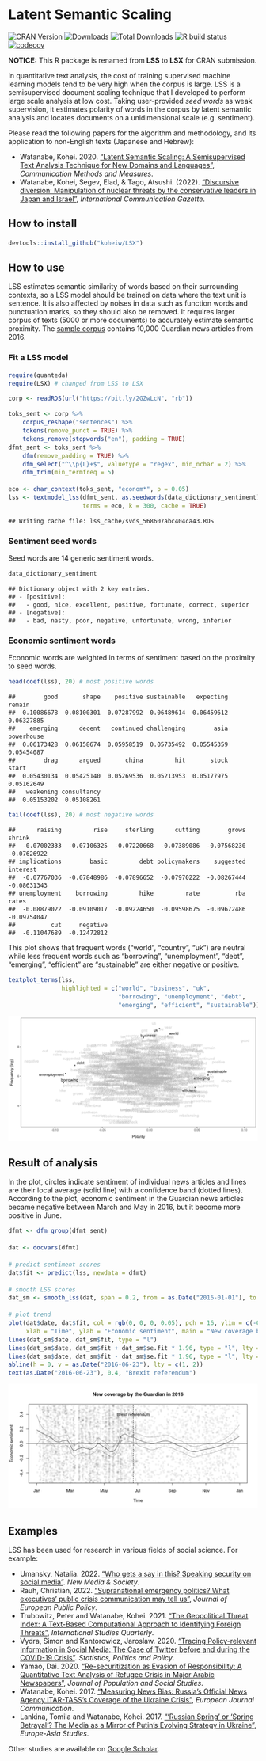 
# Latent Semantic Scaling

<!-- badges: start -->

[![CRAN
Version](https://www.r-pkg.org/badges/version/LSX)](https://CRAN.R-project.org/package=LSX)
[![Downloads](https://cranlogs.r-pkg.org/badges/LSX)](https://CRAN.R-project.org/package=LSX)
[![Total
Downloads](https://cranlogs.r-pkg.org/badges/grand-total/LSX?color=orange)](https://CRAN.R-project.org/package=LSX)
[![R build
status](https://github.com/koheiw/LSX/workflows/R-CMD-check/badge.svg)](https://github.com/koheiw/LSX/actions)
[![codecov](https://codecov.io/gh/koheiw/LSX/branch/master/graph/badge.svg)](https://app.codecov.io/gh/koheiw/LSX)
<!-- badges: end -->

**NOTICE:** This R package is renamed from **LSS** to **LSX** for CRAN
submission.

In quantitative text analysis, the cost of training supervised machine
learning models tend to be very high when the corpus is large. LSS is a
semisupervised document scaling technique that I developed to perform
large scale analysis at low cost. Taking user-provided *seed words* as
weak supervision, it estimates polarity of words in the corpus by latent
semantic analysis and locates documents on a unidimensional scale
(e.g. sentiment).

Please read the following papers for the algorithm and methodology, and
its application to non-English texts (Japanese and Hebrew):

-   Watanabe, Kohei. 2020. [“Latent Semantic Scaling: A Semisupervised
    Text Analysis Technique for New Domains and
    Languages”](https://www.tandfonline.com/doi/full/10.1080/19312458.2020.1832976),
    *Communication Methods and Measures*.
-   Watanabe, Kohei, Segev, Elad, & Tago, Atsushi. (2022). [“Discursive
    diversion: Manipulation of nuclear threats by the conservative
    leaders in Japan and
    Israel”](https://journals.sagepub.com/doi/full/10.1177/17480485221097967),
    *International Communication Gazette*.

## How to install

``` r
devtools::install_github("koheiw/LSX")
```

## How to use

LSS estimates semantic similarity of words based on their surrounding
contexts, so a LSS model should be trained on data where the text unit
is sentence. It is also affected by noises in data such as function
words and punctuation marks, so they should also be removed. It requires
larger corpus of texts (5000 or more documents) to accurately estimate
semantic proximity. The [sample corpus](https://bit.ly/2GZwLcN) contains
10,000 Guardian news articles from 2016.

### Fit a LSS model

``` r
require(quanteda)
require(LSX) # changed from LSS to LSX
```

``` r
corp <- readRDS(url("https://bit.ly/2GZwLcN", "rb"))
```

``` r
toks_sent <- corp %>% 
    corpus_reshape("sentences") %>% 
    tokens(remove_punct = TRUE) %>% 
    tokens_remove(stopwords("en"), padding = TRUE)
dfmt_sent <- toks_sent %>% 
    dfm(remove_padding = TRUE) %>%
    dfm_select("^\\p{L}+$", valuetype = "regex", min_nchar = 2) %>% 
    dfm_trim(min_termfreq = 5)

eco <- char_context(toks_sent, "econom*", p = 0.05)
lss <- textmodel_lss(dfmt_sent, as.seedwords(data_dictionary_sentiment), 
                     terms = eco, k = 300, cache = TRUE)
```

    ## Writing cache file: lss_cache/svds_568607abc404ca43.RDS

### Sentiment seed words

Seed words are 14 generic sentiment words.

``` r
data_dictionary_sentiment
```

    ## Dictionary object with 2 key entries.
    ## - [positive]:
    ##   - good, nice, excellent, positive, fortunate, correct, superior
    ## - [negative]:
    ##   - bad, nasty, poor, negative, unfortunate, wrong, inferior

### Economic sentiment words

Economic words are weighted in terms of sentiment based on the proximity
to seed words.

``` r
head(coef(lss), 20) # most positive words
```

    ##        good       shape    positive sustainable   expecting      remain 
    ##  0.10086678  0.08100301  0.07287992  0.06489614  0.06459612  0.06327885 
    ##    emerging      decent   continued challenging        asia  powerhouse 
    ##  0.06173428  0.06158674  0.05958519  0.05735492  0.05545359  0.05454087 
    ##        drag      argued       china         hit       stock       start 
    ##  0.05430134  0.05425140  0.05269536  0.05213953  0.05177975  0.05162649 
    ##   weakening consultancy 
    ##  0.05153202  0.05108261

``` r
tail(coef(lss), 20) # most negative words
```

    ##      raising         rise     sterling      cutting        grows       shrink 
    ##  -0.07002333  -0.07106325  -0.07220668  -0.07389086  -0.07568230  -0.07626922 
    ## implications        basic         debt policymakers    suggested     interest 
    ##  -0.07767036  -0.07848986  -0.07896652  -0.07970222  -0.08267444  -0.08631343 
    ## unemployment    borrowing         hike         rate          rba        rates 
    ##  -0.08879022  -0.09109017  -0.09224650  -0.09598675  -0.09672486  -0.09754047 
    ##          cut     negative 
    ##  -0.11047689  -0.12472812

This plot shows that frequent words (“world”, “country”, “uk”) are
neutral while less frequent words such as “borrowing”, “unemployment”,
“debt”, “emerging”, “efficient” are “sustainable” are either negative or
positive.

``` r
textplot_terms(lss, 
               highlighted = c("world", "business", "uk",
                               "borrowing", "unemployment", "debt",
                               "emerging", "efficient", "sustainable"))
```

![](images/words-1.png)<!-- -->

## Result of analysis

In the plot, circles indicate sentiment of individual news articles and
lines are their local average (solid line) with a confidence band
(dotted lines). According to the plot, economic sentiment in the
Guardian news articles became negative between March and May in 2016,
but it become more positive in June.

``` r
dfmt <- dfm_group(dfmt_sent)

dat <- docvars(dfmt)

# predict sentiment scores
dat$fit <- predict(lss, newdata = dfmt)

# smooth LSS scores
dat_sm <- smooth_lss(dat, span = 0.2, from = as.Date("2016-01-01"), to = as.Date("2016-12-31"))

# plot trend
plot(dat$date, dat$fit, col = rgb(0, 0, 0, 0.05), pch = 16, ylim = c(-0.5, 0.5),
     xlab = "Time", ylab = "Economic sentiment", main = "New coverage by the Guardian in 2016")
lines(dat_sm$date, dat_sm$fit, type = "l")
lines(dat_sm$date, dat_sm$fit + dat_sm$se.fit * 1.96, type = "l", lty = 3)
lines(dat_sm$date, dat_sm$fit - dat_sm$se.fit * 1.96, type = "l", lty = 3)
abline(h = 0, v = as.Date("2016-06-23"), lty = c(1, 2))
text(as.Date("2016-06-23"), 0.4, "Brexit referendum")
```

![](images/trend-1.png)<!-- -->

## Examples

LSS has been used for research in various fields of social science. For
example:

-   Umansky, Natalia. 2022. [“Who gets a say in this? Speaking security
    on social
    media”](https://journals.sagepub.com/doi/10.1177/14614448221111009).
    *New Media & Society*.
-   Rauh, Christian, 2022. [“Supranational emergency politics? What
    executives’ public crisis communication may tell
    us”](https://www.tandfonline.com/doi/full/10.1080/13501763.2021.1916058),
    *Journal of European Public Policy*.
-   Trubowitz, Peter and Watanabe, Kohei. 2021. [“The Geopolitical
    Threat Index: A Text-Based Computational Approach to Identifying
    Foreign
    Threats”](https://academic.oup.com/isq/advance-article/doi/10.1093/isq/sqab029/6278490),
    *International Studies Quarterly*.
-   Vydra, Simon and Kantorowicz, Jaroslaw. 2020. [“Tracing
    Policy-relevant Information in Social Media: The Case of Twitter
    before and during the COVID-19
    Crisis”](https://www.degruyter.com/document/doi/10.1515/spp-2020-0013/html).
    *Statistics, Politics and Policy*.
-   Yamao, Dai. 2020. [“Re-securitization as Evasion of Responsibility:
    A Quantitative Text Analysis of Refugee Crisis in Major Arabic
    Newspapers”](https://so03.tci-thaijo.org/index.php/jpss/article/view/241130),
    *Journal of Population and Social Studies*.
-   Watanabe, Kohei. 2017. [“Measuring News Bias: Russia’s Official News
    Agency ITAR-TASS’s Coverage of the Ukraine
    Crisis”](http://journals.sagepub.com/eprint/TBc9miIc89njZvY3gyAt/full),
    *European Journal Communication*.
-   Lankina, Tomila and Watanabe, Kohei. 2017. [“‘Russian Spring’ or
    ‘Spring Betrayal’? The Media as a Mirror of Putin’s Evolving
    Strategy in
    Ukraine”](http://www.tandfonline.com/eprint/tWik7KDfsZv8C2KeNkI5/full),
    *Europe-Asia Studies*.

Other studies are available on [Google
Scholar](https://scholar.google.com/scholar?oi=bibs&hl=en&cites=5312969973901591795).

